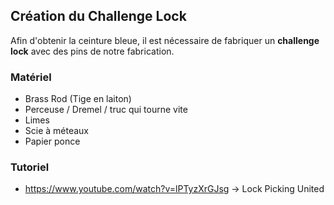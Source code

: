 
## Création du Challenge Lock
Afin d'obtenir la ceinture bleue, il est nécessaire de fabriquer un **challenge lock** avec des pins de notre fabrication.

### Matériel
- Brass Rod (Tige en laiton)
- Perceuse / Dremel / truc qui tourne vite
- Limes
- Scie à méteaux
- Papier ponce


### Tutoriel
- https://www.youtube.com/watch?v=lPTyzXrGJsg
  -> Lock Picking United
  